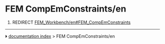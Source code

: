# FEM CompEmConstraints/en
1.  REDIRECT [FEM_Workbench/en#FEM_CompEmConstraints](FEM_Workbench/en#FEM_CompEmConstraints.md)



---
⏵ [documentation index](../README.md) > FEM CompEmConstraints/en
